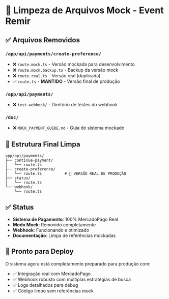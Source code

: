# 🧹 Limpeza de Arquivos Mock - Event Remir

## ✅ Arquivos Removidos

### `/app/api/payments/create-preference/`

- ❌ `route.mock.ts` - Versão mockada para desenvolvimento
- ❌ `route.mock.backup.ts` - Backup da versão mock
- ❌ `route.real.ts` - Versão real (duplicada)
- ✅ `route.ts` - **MANTIDO** - Versão final de produção

### `/app/api/payments/`

- ❌ `test-webhook/` - Diretório de testes do webhook

### `/doc/`

- ❌ `MOCK_PAYMENT_GUIDE.md` - Guia do sistema mockado

## 📁 Estrutura Final Limpa

```
app/api/payments/
├── continue-payment/
│   └── route.ts
├── create-preference/
│   └── route.ts          # 🎯 VERSÃO REAL DE PRODUÇÃO
├── status/
│   └── route.ts
└── webhook/
    └── route.ts
```

## ✅ Status

- **Sistema de Pagamento**: 100% MercadoPago Real
- **Modo Mock**: Removido completamente
- **Webhook**: Funcionando e otimizado
- **Documentação**: Limpa de referências mockadas

## 🚀 Pronto para Deploy

O sistema agora está completamente preparado para produção com:

- ✅ Integração real com MercadoPago
- ✅ Webhook robusto com múltiplas estratégias de busca
- ✅ Logs detalhados para debug
- ✅ Código limpo sem referências mock
